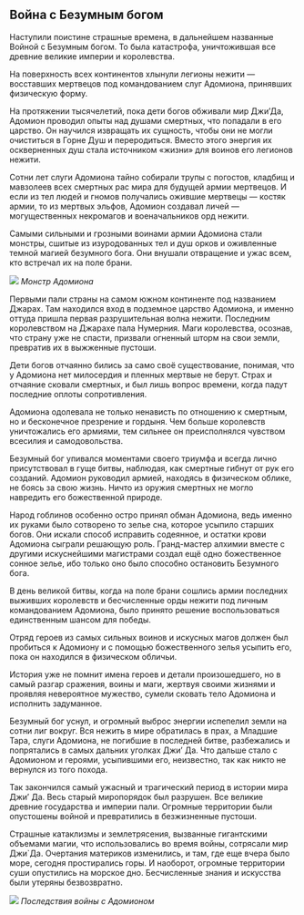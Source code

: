 ## Война с Безумным богом

Наступили поистине страшные времена, в дальнейшем названные Войной с Безумным богом. То была катастрофа, уничтожившая все древние великие империи и королевства.

На поверхность всех континентов хлынули легионы нежити — восставших мертвецов под командованием слуг Адомиона, принявших физическую форму.

На протяжении тысячелетий, пока дети богов обживали мир Джи’Да, Адомион проводил опыты над душами смертных, что попадали в его царство. Он научился извращать их сущность, чтобы они не могли очиститься в Горне Душ и переродиться. Вместо этого энергия их оскверненных душ стала источником «жизни» для воинов его легионов нежити.

Сотни лет слуги Адомиона тайно собирали трупы с погостов, кладбищ и мавзолеев всех смертных рас мира для будущей армии мертвецов. И если из тел людей и гномов получались ожившие мертвецы — костяк армии, то из мертвых эльфов, Адомион создавал личей — могущественных некромагов и военачальников орд нежити.

Самыми сильными и грозными воинами армии Адомиона стали монстры, сшитые из изуродованных тел и душ орков и оживленные темной магией безумного бога. Они внушали отвращение и ужас всем, кто встречал их на поле брани.

![](7monstr.2x.png)
*Монстр Адомиона*

Первыми пали страны на самом южном континенте под названием Джарах. Там находился вход в подземное царство Адомиона, и именно оттуда пришла первая разрушительная волна нежити. Последним королевством на Джарахе пала Нумерния. Маги королевства, осознав, что страну уже не спасти, призвали огненный шторм на свои земли, превратив их в выжженные пустоши.

Дети богов отчаянно бились за само своё существование, понимая, что у Адомиона нет милосердия и пленных мертвые не берут. Страх и отчаяние сковали смертных, и был лишь вопрос времени, когда падут последние оплоты сопротивления.

Адомиона одолевала не только ненависть по отношению к смертным, но и бесконечное презрение и гордыня. Чем больше королевств уничтожались его армиями, тем сильнее он преисполнялся чувством всесилия и самодовольства.

Безумный бог упивался моментами своего триумфа и всегда лично присутствовал в гуще битвы, наблюдая, как смертные гибнут от рук его созданий. Адомион руководил армией, находясь в физическом облике, не боясь за свою жизнь. Ничто из оружия смертных не могло навредить его божественной природе.

Народ гоблинов особенно остро принял обман Адомиона, ведь именно их руками было сотворено то зелье сна, которое усыпило старших богов. Они искали способ исправить содеянное, и остатки крови Адомиона сыграли решающую роль. Гранд-мастер алхимии вместе с другими искуснейшими магистрами создал ещё одно божественное сонное зелье, ибо только оно было способно остановить Безумного бога.

В день великой битвы, когда на поле брани сошлись армии последних выживших королевств и бесчисленные орды нежити под личным командованием Адомиона, было принято решение воспользоваться единственным шансом для победы.

Отряд героев из самых сильных воинов и искусных магов должен был пробиться к Адомиону и с помощью божественного зелья усыпить его, пока он находился в физическом обличьи.

История уже не помнит имена героев и детали произошедшего, но в самый разгар сражения, воины и маги, жертвуя своими жизнями и проявляя невероятное мужество, сумели сковать тело Адомиона и исполнить задуманное.

Безумный бог уснул, и огромный выброс энергии испепелил земли на сотни лиг вокруг. Вся нежить в мире обратилась в прах, а Младшие Тара, слуги Адомиона, не погибшие в последней битве, разбежались и попрятались в самых дальних уголках Джи’ Да. Что дальше стало с Адомионом и героями, усыпившими его, неизвестно, так как никто не вернулся из того похода.

Так закончился самый ужасный и трагический период в истории мира Джи’ Да. Весь старый миропорядок был разрушен. Все великие древние государства и империи пали. Огромные территории были опустошены войной и превратились в безжизненные пустоши.

Страшные катаклизмы и землетрясения, вызванные гигантскими объемами магии, что использовались во время войны, сотрясали мир Джи`Да. Очертания материков изменились, и там, где еще вчера было море, сегодня простирались горы. И наоборот, огромные территории суши опустились на морское дно. Бесчисленные знания и искусства были утеряны безвозвратно.

![](6endgoldenera.2x.jpg)
*Последствия войны с Адомионом*